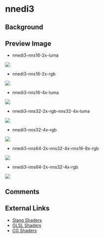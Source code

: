 # nnedi3

## Background

## Preview Image

* nnedi3-nns16-2x-luma

![](../image/shader/nnedi3/nnedi3-nns16-2x-luma.png)

* nnedi3-nns16-2x-rgb

![](../image/shader/nnedi3/nnedi3-nns16-2x-rgb.png)

* nnedi3-nns16-4x-luma

![](../image/shader/nnedi3/nnedi3-nns16-4x-luma.png)

* nnedi3-nns32-2x-rgb-nns32-4x-luma

![](../image/shader/nnedi3/nnedi3-nns32-2x-rgb-nns32-4x-luma.png)

* nnedi3-nns32-4x-rgb

![](../image/shader/nnedi3/nnedi3-nns32-4x-rgb.png)

* nnedi3-nns64-2x-nns32-4x-nns16-8x-rgb

![](../image/shader/nnedi3/nnedi3-nns64-2x-nns32-4x-nns16-8x-rgb.png)

* nnedi3-nns64-2x-nns32-4x-rgb

![](../image/shader/nnedi3/nnedi3-nns64-2x-nns32-4x-rgb.png)


## Comments

## External Links

* [Slang Shaders](https://github.com/libretro/slang-shaders)
* [GLSL Shaders](https://github.com/libretro/glsl-shaders)  
* [CG Shaders](https://github.com/libretro/common-shaders)
